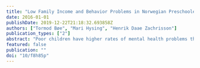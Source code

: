 ```yaml
---
title: "Low Family Income and Behavior Problems in Norwegian Preschoolers"
date: 2016-01-01
publishDate: 2019-12-22T21:18:32.693858Z
authors: ["Tormod Bøe", "Mari Hysing", "Henrik Daae Zachrisson"]
publication_types: ["2"]
abstract: "Poor children have higher rates of mental health problems than more affluent peers, also in progressive welfare states such as norway. temperamental characteristics may render some children more sensitive to the adverse influence of poor economy. objective: this study examined the direct associations between family income-to-needs and mental health and assessed moderation by early temperamental characteristics (i.e., emotionality). method: using data from the norwegian mother and child cohort study, associations between income-to-needs across children's first 3 years and internalizing and externalizing problems when children were 5 years old were examined. differential sensitivity to family income-to-needs was assessed by investigating how emotionality, when children were one-and-a-half and 3 years old, moderated these associations. results: significant main effects of income-to-needs and emotionality and a significant interaction effect between income-to-needs and emotionality were found for externalizing problems, but not for internalizing problems. conclusion: children in poor families with an emotionally reactive temperament had higher scores on externalizing problems when they were 5 compared with their less emotionally reactive peers. copyright © 2016 wolters kluwer health, inc. all rights reserved."
featured: false
publication: ""
doi: "10/f8h85p"
---
```


